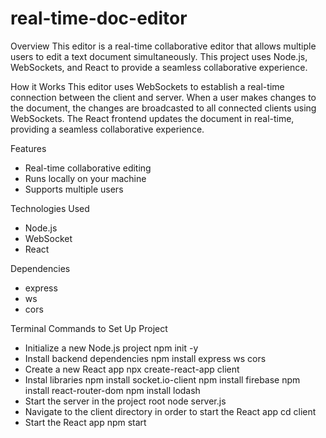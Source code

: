 # real-time-doc-editor

Overview
This editor is a real-time collaborative editor that allows multiple users to edit a text document simultaneously. This project uses Node.js, WebSockets, and React to provide a seamless collaborative experience.

How it Works
This editor uses WebSockets to establish a real-time connection between the client and server. When a user makes changes to the document, the changes are broadcasted to all connected clients using WebSockets. The React frontend updates the document in real-time, providing a seamless collaborative experience.

Features
- Real-time collaborative editing
- Runs locally on your machine
- Supports multiple users

Technologies Used
- Node.js
- WebSocket
- React

Dependencies
- express
- ws
- cors

Terminal Commands to Set Up Project
- Initialize a new Node.js project
    npm init -y
- Install backend dependencies
    npm install express ws cors
- Create a new React app
    npx create-react-app client
- Instal libraries
    npm install socket.io-client
    npm install firebase
    npm install react-router-dom
    npm install lodash
- Start the server in the project root
    node server.js
- Navigate to the client directory in order to start the React app
    cd client
- Start the React app
    npm start